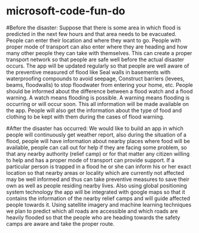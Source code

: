 # microsoft-code-fun-do

#Before the disaster: Suppose that there is some area in which flood is predicted in the next few hours and that area needs to be evacuated. People can enter their location and where they want to go. People with proper mode of transport can also enter where they are heading and how many other people they can take with themselves. This can create a proper transport network so that people are safe well before the actual disaster occurs. The app will be updated regularly so that people are well aware of the preventive measured of flood like Seal walls in basements with waterproofing compounds to avoid seepage, Construct barriers (levees, beams, floodwalls) to stop floodwater from entering your home, etc. People should be informed about the difference between a flood watch and a flood warning. A watch means flooding is possible. A warning means flooding is occurring or will occur soon. This all information will be made available on the app. People will also get the information about the type of food and clothing to be kept with them during the cases of flood warning.

#After the disaster has occurred: We would like to build an app in which people will continuously get weather report, also during the situation of a flood, people will have information about nearby places where food will be available, people can call out for help if they are facing some problem, so that any nearby authority (relief camp) or for that matter any citizen willing to help and has a proper mode of transport can provide support. If a particular person is trapped in a flood he or she can inform his or her exact location so that nearby areas or locality which are currently not affected may be well informed and thus can take preventive measures to save their own as well as people residing nearby lives. Also using global positioning system technology the app will be integrated with google maps so that it contains the information of the nearby relief camps and will guide affected people towards it. Using satellite imagery and machine learning techniques we plan to predict which all roads are accessible and which roads are heavily flooded so that the people who are heading towards the safety camps are aware and take the proper route.


